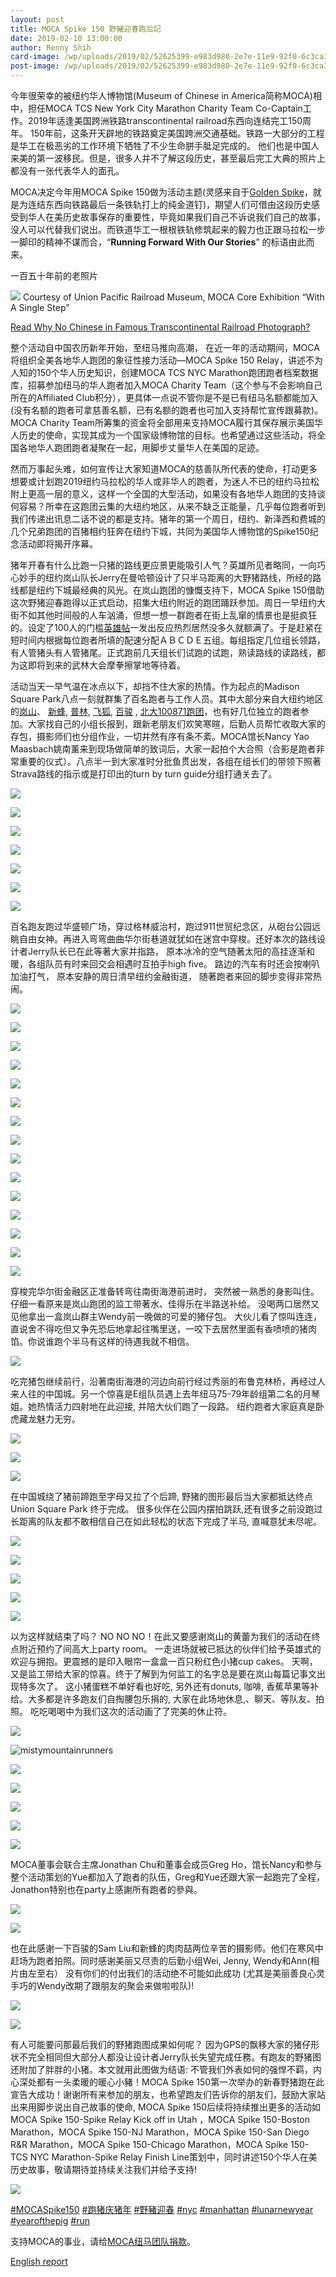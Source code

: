 ```yaml
---
layout: post
title: MOCA Spike 150 野豬迎春跑后記
date: 2019-02-10 13:00:00
author: Renny Shih
card-image: /wp/uploads/2019/02/52625399-e983d980-2e7e-11e9-92f0-6c3ca3c1181a-360x240.jpg
post-image: /wp/uploads/2019/02/52625399-e983d980-2e7e-11e9-92f0-6c3ca3c1181a.jpg
---
```

今年很荣幸的被纽约华人博物馆(Museum of Chinese in America简称MOCA)相中，担任MOCA TCS New York City Marathon Charity Team Co-Captain工作。2019年适逢美国跨洲铁路transcontinental railroad东西向连结完工150周年。 150年前，这条开天辟地的铁路奠定美国跨洲交通基础。铁路一大部分的工程是华工在极恶劣的工作环境下牺牲了不少生命胼手胝足完成的。 他们也是中国人来美的第一波移民。但是，很多人并不了解这段历史，甚至最后完工大典的照片上都没有一张代表华人的面孔。 
<!--more-->
MOCA决定今年用MOCA Spike 150做为活动主题(灵感来自于[Golden Spike](https://en.wikipedia.org/wiki/Golden_spike)，就是为连结东西向铁路最后一条铁轨打上的纯金道钉)，期望人们可借由这段历史感受到华人在美历史故事保存的重要性，毕竟如果我们自己不诉说我们自己的故事，没人可以代替我们说出。而铁道华工一根根铁轨修筑起来的毅力也正跟马拉松一步一脚印的精神不谋而合，“**Running Forward With Our Stories**” 的标语由此而来。

一百五十年前的老照片

![](https://user-images.githubusercontent.com/46349226/52624062-dae7f300-2e7b-11e9-8b5e-5deb6d178d07.jpg)
Courtesy of Union Pacific Railroad Museum, MOCA Core Exhibition “With A Single Step”

[Read Why No Chinese in Famous Transcontinental Railroad Photograph?](https://longislandwins.com/news/national/why-no-chinese-in-famous-transcontinental-railroad-photograph/)

整个活动自中国农历新年开始，至纽马推向高潮， 在近一年的活动期间，MOCA将组织全美各地华人跑团的象征性接力活动—MOCA Spike 150 Relay，讲述不为人知的150个华人历史知识，创建MOCA TCS NYC Marathon跑团跑者档案数据库，招募参加纽马的华人跑者加入MOCA Charity Team（这个参与不会影响自己所在的Affiliated Club积分），更具体一点说不管你是不是已有纽马名额都能加入 (没有名额的跑者可拿慈善名额，已有名额的跑者也可加入支持帮忙宣传跟募款)。MOCA Charity Team所筹集的资金将全部用来支持MOCA履行其保存展示美国华人历史的使命，实现其成为一个国家级博物馆的目标。也希望通过这些活动，将全国各地华人跑团跑者凝聚在一起，用脚步丈量华人在美国的足迹。

然而万事起头难，如何宣传让大家知道MOCA的慈善队所代表的使命，打动更多想要或计划跑2019纽约马拉松的华人或非华人的跑者，为迷人不已的纽约马拉松附上更高一层的意义，这样一个全国的大型活动，如果没有各地华人跑团的支持谈何容易？所幸在这跑团云集的大纽约地区，从来不缺乏正能量，几乎每位跑者听到我们传递出讯息二话不说的都是支持。猪年的第一个周日，纽约、新泽西和费城的几个兄弟跑团的百猪相约狂奔在纽约下城，共同为美国华人博物馆的Spike150纪念活动即将揭开序幕。

猪年开春有什么比跑一只猪的路线更应景更能吸引人气？英雄所见者略同，一向巧心妙手的纽约岚山队长Jerry在曼哈顿设计了只半马距离的大野猪路线，所经的路线都是纽约下城最经典的风光。在岚山跑团的慷慨支持下，MOCA Spike 150借助这次野猪迎春跑得以正式启动，招集大纽约附近的跑团踊跃参加。周日一早纽约大街不如其他时间般的人车汹涌，但想一想一群跑者在街上乱窜的情景也是挺疯狂的。设定了100人的门槛[英雄帖](/events/2019/02/10/kick-off-run.html)一发出反应热烈居然没多久就额满了。于是赶紧在短时间内根据每位跑者所填的配速分配ＡＢＣＤＥ五组。每组指定几位组长领路，有人管猪头有人管猪尾。正式跑前几天组长们试跑的试跑，熟读路线的读路线，都为这即将到来的武林大会摩拳擦掌地等待着。

活动当天一早气温在冰点以下，却挡不住大家的热情。作为起点的Madison Square Park八点一刻就群集了百名跑者与工作人员。其中大部分来自大纽约地区的[岚山](https://sites.google.com/site/mistymountainrunners/)、 [新蜂](https://www.strava.com/clubs/204946), [普林](https://www.strava.com/clubs/452045), [飞狐](https://flyingfoxcsc.org/), [百骏](https://www.bergenrunners.org/) , [北大100871跑团](https://mp.weixin.qq.com/s/dyZsdC0tgla_hA12RRG3lw)，也有好几位独立的跑者参加。大家找自己的小组长报到，跟新老朋友们欢笑寒暄，后勤人员帮忙收取大家的存包，摄影师们也分组作业，一切井然有序有条不紊。MOCA馆长Nancy Yao Maasbach姚南薰来到现场做简单的致词后，大家一起拍个大合照（合影是跑者非常重要的仪式）。八点半一到大家准时分批鱼贯出发，各组在组长们的带领下照著Strava路线的指示或是打印出的turn by turn guide分组打通关去了。

![](https://user-images.githubusercontent.com/46349226/52622258-5f844280-2e77-11e9-9500-0a59f13280d5.jpeg)

![](https://user-images.githubusercontent.com/46349226/52604690-e286a800-2e39-11e9-97eb-206d59bd1655.jpg)

![](https://user-images.githubusercontent.com/46349226/52625399-e983d980-2e7e-11e9-92f0-6c3ca3c1181a.jpg)

![](https://user-images.githubusercontent.com/46349226/52684986-133c0f80-2f16-11e9-90c2-53e00c8242b8.JPG)

![](https://user-images.githubusercontent.com/46349226/52604458-f251bc80-2e38-11e9-94be-899e08990788.jpg)

![](https://user-images.githubusercontent.com/46349226/52604714-09dd7500-2e3a-11e9-815f-2b137b88786a.jpg)

![](https://user-images.githubusercontent.com/46349226/52626154-94e15e00-2e80-11e9-9048-c8a9abbf818c.JPG)

百名跑友跑过华盛顿广场，穿过格林威治村，跑过911世贸纪念区，从砲台公园远眺自由女神。再进入弯弯曲曲华尔街巷道就犹如在迷宫中穿梭。还好本次的路线设计者Jerry队长已在此等著大家并指路， 原本冰冷的空气随著太阳的高挂逐渐和暖，各组队员有时来回交会相遇时互拍手high five。 路边的汽车有时还会按喇叭加油打气， 原本安静的周日清早纽约金融街道， 随著跑者来回的脚步变得非常热闹。

![](https://user-images.githubusercontent.com/46349226/52639910-5b6e1a00-2ea3-11e9-8a95-7e7ee12ca270.jpg)

![](https://mocaspike150home.files.wordpress.com/2019/02/20190210_moca_spike150_e78caae8b791-00089.jpg)

![](https://user-images.githubusercontent.com/46349226/52623487-682a4800-2e7a-11e9-9284-e1860a508b18.jpg)

![](https://user-images.githubusercontent.com/46349226/52608937-7ad85900-2e49-11e9-824e-ec4b77df25ad.JPG)

![](https://user-images.githubusercontent.com/46349226/52605082-507f9f00-2e3b-11e9-8d27-261a8019b2e6.jpg)

![](https://user-images.githubusercontent.com/46349226/52605195-b79d5380-2e3b-11e9-83d5-58d7ed3deb16.JPG)

![](https://user-images.githubusercontent.com/46349226/52605466-ff70aa80-2e3c-11e9-9310-1335d2db6071.jpg)

![](https://user-images.githubusercontent.com/46349226/52603639-b832eb80-2e35-11e9-9768-f4f69fb1ad37.jpg)

![](https://user-images.githubusercontent.com/46349226/52603743-1e1f7300-2e36-11e9-81c7-bfb2c5d13b27.jpg)

![](https://user-images.githubusercontent.com/46349226/52603795-558e1f80-2e36-11e9-81b7-3d9c2080f3ea.JPG)

![](https://user-images.githubusercontent.com/46349226/52603839-8bcb9f00-2e36-11e9-9e11-e2b5fbadc36c.jpg)

![](https://user-images.githubusercontent.com/46349226/52611123-f5a57200-2e51-11e9-9006-838cc99c46eb.jpg)

![](https://user-images.githubusercontent.com/46349226/52684803-7bd6bc80-2f15-11e9-843f-868c16d04af6.jpg)

![](https://user-images.githubusercontent.com/46349226/52605633-a48b8300-2e3d-11e9-88a9-ea6f85d5fdad.jpg)

![](https://user-images.githubusercontent.com/46349226/52603886-cdf4e080-2e36-11e9-969c-f3deb01c6371.jpg)

穿梭完华尔街金融区正准备转弯往南街海港前进时， 突然被一熟悉的身影叫住。 仔细一看原来是岚山跑团的监工带著水、佳得乐在半路送补给。 没喝两口居然又见他拿出一盒岚山群主Wendy前一晚做的可爱的猪仔包。 大伙儿看了惊叫连连， 直说舍不得吃但又争先恐后地拿起往嘴里送，一咬下去居然里面有香喷喷的猪肉馅。你说谁跑个半马有这样的待遇我就不相信。


![](https://user-images.githubusercontent.com/46349226/52607075-f682d780-2e42-11e9-9183-6f29cc460774.JPG)


吃完猪包继续前行，沿著南街海港的河边向前行经过秀丽的布鲁克林桥，再经过人来人往的中国城。另一个惊喜是E组队员遇上去年纽马75-79年龄组第二名的月琴姐。她热情活力四射地在此迎接, 并陪大伙们跑了一段路。 纽约跑者大家庭真是卧虎藏龙魅力无穷。

![](https://user-images.githubusercontent.com/46349226/52639841-311c5c80-2ea3-11e9-87c6-350bb514190b.jpeg)

![](https://user-images.githubusercontent.com/46349226/52608002-81190600-2e46-11e9-9777-68b9dbddd2ed.JPG)

![](https://user-images.githubusercontent.com/46349226/52603934-f4b31700-2e36-11e9-912d-48d0dacc1a9b.JPG)

在中国城绕了猪前蹄跑至字母又拉了个后蹄, 野猪的图形最后当大家都抵达终点Union Square Park 终于完成。 很多伙伴在公园内摆拍跳跃,还有很多之前没跑过长距离的队友都不敢相信自己在如此轻松的状态下完成了半马, 直喊意犹未尽呢。

![](https://user-images.githubusercontent.com/46349226/52609702-271b3f00-2e4c-11e9-900b-236450302e5f.jpg)

![](https://user-images.githubusercontent.com/46349226/52609121-313c3e00-2e4a-11e9-82c5-30687fa73f1a.jpg)

![](https://user-images.githubusercontent.com/46349226/52609772-73667f00-2e4c-11e9-8a6a-4d9b77156bdc.JPG)

![](https://user-images.githubusercontent.com/46349226/52609170-56c94780-2e4a-11e9-97e4-5ae6e8dd24f5.JPG)

![](https://user-images.githubusercontent.com/46349226/52609552-b07e4180-2e4b-11e9-9e91-1ce759199db6.JPG)

以为这样就结束了吗？ NO NO NO！在此又要感谢岚山的黄蕾为我们的活动在终点附近预约了间高大上party room。 一走进场就被已抵达的伙伴们给予英雄式的欢迎与拥抱。更震撼的是印入眼帘一盒盒一百只粉红色小猪cup cakes。 天啊，又是监工带给大家的惊喜。终于了解到为何监工的名字总是要在岚山每篇记事文出现特多次了。 这小猪蛋糕不单好看也好吃, 另外还有donuts, 咖啡, 香蕉苹果等补给。大多都是许多跑友们自掏腰包乐捐的, 大家在此场地休息,、聊天、等队友、拍照。 吃吃喝喝中为我们这次的活动画了了完美的休止符。

![](https://user-images.githubusercontent.com/46349226/52626690-bd1d8c80-2e81-11e9-91f9-458335b62e00.jpg)

![mistymountainrunners](https://user-images.githubusercontent.com/46349226/52760119-5b256a00-2fdc-11e9-94fd-20e3166d155b.jpg)

![](https://user-images.githubusercontent.com/46349226/52610856-dd812300-2e50-11e9-800a-eea89b2c5bf6.jpg)

![](https://user-images.githubusercontent.com/46349226/52610566-b8d87b80-2e4f-11e9-97fa-065eea9570b5.jpg)

![](https://user-images.githubusercontent.com/46349226/52610530-8595ec80-2e4f-11e9-9605-fd9391b26f60.JPG)

![](https://user-images.githubusercontent.com/46349226/52609859-bb85a180-2e4c-11e9-9dd9-013e8c0f2732.jpg)

![](https://user-images.githubusercontent.com/46349226/52611090-d73f7680-2e51-11e9-88bc-74e1e71739ea.jpg)

MOCA董事会联合主席Jonathan Chu和董事会成员Greg Ho，馆长Nancy和参与整个活动策划的Yue都加入了跑者的队伍，Greg和Yue还跟大家一起跑完了全程，Jonathon特别也在party上感謝所有跑者的參與。

![](https://user-images.githubusercontent.com/46349226/52757899-552b8b00-2fd4-11e9-8f28-9b7f53f7efb9.jpg)

![](https://user-images.githubusercontent.com/46349226/52611021-86c81900-2e51-11e9-81ca-06c37e01f6db.JPG)

也在此感谢一下百骏的Sam Liu和新蜂的肉肉喆两位辛苦的摄影师。他们在寒风中赶场为跑者拍照。同时感谢美丽又尽责的后勤小组Wei, Jenny, Wendy和Ann(相片由左至右） 没有你们的付出我们的活动绝不可能如此成功 (尤其是美丽善良心灵手巧的Wendy改期了跟朋友的聚会来做啦啦队)!

![](https://user-images.githubusercontent.com/46349226/52639174-b272ef80-2ea1-11e9-8b17-a84793d4ff6e.jpg)

![](https://user-images.githubusercontent.com/46349226/52611486-bed05b80-2e53-11e9-9f65-8f93307a01c8.JPG)

有人可能要问那最后我们的野猪跑图成果如何呢？ 因为GPS的飘移大家的猪仔形状不完全相同但大部分人都没让设计者Jerry队长失望完成任務。有跑友的野猪图还附加了胖胖的小猪。本文就用此图做为结语: 不管我们外表如何的强悍不羁，内心深处都有一头柔暖的暖心小豬！MOCA Spike 150第一次举办的新春野猪跑在此宣告大成功！谢谢所有来参加的朋友，也希望跑友们告诉你的朋友们，鼓励大家站出来用脚步说出自己故事的使命, MOCA Spike 150后续将持续推出更多的活动如MOCA Spike 150-Spike Relay Kick off in Utah ，MOCA Spike 150-Boston Marathon，MOCA Spike 150-NJ Marathon，MOCA Spike 150-San Diego R&R Marathon，MOCA Spike 150-Chicago Marathon，MOCA Spike 150-TCS NYC Marathon-Spike Relay Finish Line策划中，同时讲述150个华人在美历史故事，敬请期待並持续关注我们并给予支持!

![](https://user-images.githubusercontent.com/46349226/52611293-dbb85f00-2e52-11e9-9e4f-e3943fe8399d.JPG)


[#MOCASpike150](https://www.instagram.com/explore/tags/mocaspike150/)
[#跑猪庆猪年](https://www.instagram.com/explore/tags/%E8%B7%91%E7%8C%AA%E5%BA%86%E7%8C%AA%E5%B9%B4/)
[#野豬迎春](https://www.instagram.com/explore/tags/%E9%87%8E%E8%B1%AC%E8%BF%8E%E6%98%A5/)
[#nyc](https://www.instagram.com/explore/tags/nyc/)
[#manhattan](https://www.instagram.com/explore/tags/manhattan/)
[#lunarnewyear](https://www.instagram.com/explore/tags/lunarnewyear/)
[#yearofthepig](https://www.instagram.com/explore/tags/yearofthepig/)
[#run](https://www.instagram.com/explore/tags/run/)

支持MOCA的事业，请给[MOCA纽马团队捐款](https://www.crowdrise.com/o/en/campaign/moca-spike-150)。


[English report](/events/2019/02/10/MOCA-Spike150-Year-of-the-pig-run-report)
